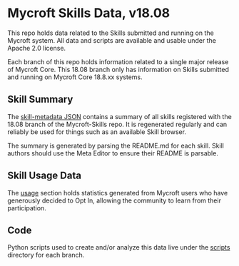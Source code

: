 # Mycroft Skills Data, v18.08

This repo holds data related to the Skills submitted and running on the
Mycroft system.  All data and scripts are available and usable under the
Apache 2.0 license.

Each branch of this repo holds information related to a single major
release of Mycroft Core.  This 18.08 branch only has information on Skills
submitted and running on Mycroft Core 18.8.xx systems.

## Skill Summary
The [skill-metadata JSON](https://github.com/MycroftAI/mycroft-skills-data/tree/18.08/skill-metadata.json)
contains a summary of all skills registered with the 18.08 branch of the
Mycroft-Skills repo.  It is regenerated regularly and can reliably be used for
things such as an available Skill browser.

The summary is generated by parsing the README.md for each skill.  Skill
authors should use the Meta Editor to ensure their README is parsable.

## Skill Usage Data
The [usage](https://github.com/MycroftAI/mycroft-skills-data/tree/18.08/usage)
section holds statistics generated from Mycroft users who have generously
decided to Opt In, allowing the community to learn from their participation. 

## Code
Python scripts used to create and/or analyze this data live under the
[scripts](https://github.com/MycroftAI/mycroft-skills-data/tree/18.08/scripts)
directory for each branch.
